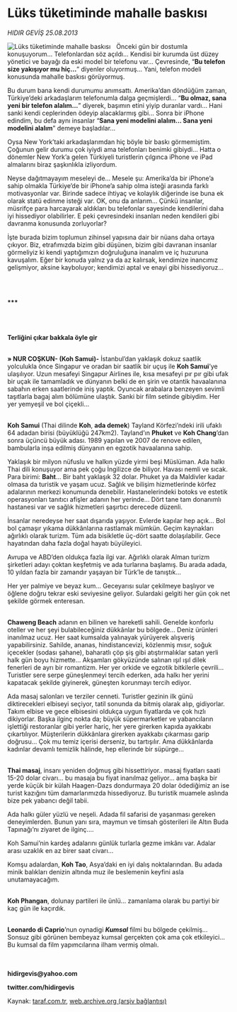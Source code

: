 # Lüks tüketiminde mahalle baskısı

*HIDIR GEVİŞ 25.08.2013*

<div class="yazi"><img align="left" alt="Lüks tüketiminde mahalle baskısı" border="0" src="http://www.taraf.com.tr/fotoraflar/makaleler/luks-tuketiminde-mahalle-baskisi_5724_orijinal.jpg" style="border-right-width:10px; border-color:#FFFFFF"/><p>Önceki gün bir dostumla konuşuyorum... Telefonlardan söz açıldı... Kendisi bir kurumda üst düzey yönetici ve bayağı da eski model bir telefonu var... Çevresinde, “<b>Bu telefon size yakışıyor mu hiç...</b>” diyenler oluyormuş... Yani, telefon modeli konusunda mahalle baskısı görüyormuş.</p>
<p>Bu durum bana kendi durumumu anımsattı. Amerika’dan döndüğüm zaman, Türkiye’deki arkadaşlarım telefonumla dalga geçmişlerdi... “<b>Bu olmaz, sana yeni bir telefon alalım...</b>” diyerek, başımın etini yiyip duranlar vardı... Hani sanki kendi ceplerinden ödeyip alacaklarmış gibi... Sonra bir iPhone edindim, bu defa aynı insanlar “<b>Sana yeni modelini alalım... Sana yeni modelini alalım</b>” demeye başladılar...</p>
<p>Oysa New York’taki arkadaşlarımdan hiç böyle bir baskı görmemiştim. Çoğunun gelir durumu çok iyiydi ama telefonları benimki gibiydi... Hatta o dönemler New York’a gelen Türkiyeli turistlerin çılgınca iPhone ve iPad almalarını biraz şaşkınlıkla izliyordum. </p>
<p>Neyse dağıtmayayım meseleyi de... Mesele şu: Amerika’da bir iPhone’a sahip olmakla Türkiye’de bir iPhone’a sahip olma isteği arasında farklı motivasyonlar var. Birinde sadece ihtiyaç ve kolaylık diğerinde ise buna ek olarak statü edinme isteği var. OK, onu da anlarım... Çünkü insanlar, müsrifçe para harcayarak aldıkları bu telefonlar sayesinde kendilerini daha iyi hissediyor olabilirler. E peki çevresindeki insanları neden kendileri gibi davranma konusunda zorluyorlar? </p>
<p>İşte burada bizim toplumun zihinsel yapısına dair bir nüans daha ortaya çıkıyor. Biz, etrafımızda bizim gibi düşünen, bizim gibi davranan insanlar görmeliyiz ki kendi yaptığımızın doğruluğuna inanalım ve iç huzuruna kavuşalım. Eğer bir konuda yalnız ya da az kalırsak, kendimize inancımız gelişmiyor, aksine kayboluyor; kendimizi aptal ve enayi gibi hissediyoruz...</p>
<p><b> </b></p>
<p><b><br/>***</b></p>
<p><b> </b></p>
<p><b><br/>Terliğini çıkar bakkala öyle gir</b></p>
<p><b><br/>» NUR COŞKUN- (Koh Samui)-</b> İstanbul’dan yaklaşık dokuz saatlik yolculukla önce Singapur ve oradan bir saatlik bir uçuş ile <b>Koh Samui</b>’ye ulaşılıyor. Uzun mesafeyi Singapur Airlines ile, kısa mesafeyi pır pır gibi ufak bir uçak ile tamamladık ve dünyanın belki de en şirin ve otantik havaalanına sabahın erken saatlerinde iniş yaptık. Oyuncak arabalara benzeyen sevimli taşıtlarla bagaj alım bölümüne ulaştık. Sanki bir film setinde gibiydim. Her yer yemyeşil ve bol çiçekli...</p>
<p><b><br/>Koh Samui</b> (Thai dilinde <b>Koh</b>, <b>ada demek</b>) Tayland Körfezi’ndeki irili ufaklı 64 adadan birisi (büyüklüğü 247km2). Tayland’ın <b>Phuket</b> ve <b>Koh Chang</b>’dan sonra üçüncü büyük adası. 1989 yapılan ve 2007 de renove edilen, bambularla inşa edilmiş dünyanın en egzotik havaalanına sahip.</p>
<p>Yaklaşık bir milyon nüfuslu ve halkın yüzde yirmi beşi Müslüman. Ada halkı Thai dili konuşuyor ama pek çoğu İngilizce de biliyor. Havası nemli ve sıcak. Para birimi: <b>Baht</b>... Bir baht yaklaşık 32 dolar. Phuket ya da Maldivler kadar olmasa da turistik ve yaşam ucuz. Sağlık ve bilişim hizmetlerinde körfez adalarının merkezi konumunda denebilir. Hastanelerindeki botoks ve estetik operasyonları tanıtıcı afişler adanın her yerinde... Dört tane tam donanımlı hastanesi var ve sağlık hizmetleri şaşırtıcı derecede düzenli. </p>
<p>İnsanlar neredeyse her saat dışarıda yaşıyor. Evlerde kapılar hep açık... Bol bol çamaşır yıkama dükkânlarına rastlamak mümkün. Geçim kaynakları ağırlıklı olarak turizm. Tüm ada bisikletle üç-dört saatte dolaşılabilir. Gece hayatından daha fazla doğal hayatı büyüleyici.</p>
<p>Avrupa ve ABD’den oldukça fazla ilgi var. Ağırlıklı olarak Alman turizm şirketleri adayı çoktan keşfetmiş ve ada turlarına başlamış. Bu arada adada, 10 yıldan fazla bir zamandır yaşayan bir Türk’le de tanıştık...</p>
<p>Her yer palmiye ve beyaz kum... Geceyarısı sular çekilmeye başlıyor ve öğlene doğru tekrar eski seviyesine geliyor. Sulardaki gelgiti her gün çok net şekilde görmek enteresan.</p>
<p><b><br/>Chaweng Beach</b> adanın en bilinen ve hareketli sahili. Genelde konforlu oteller ve her şeyi bulabileceğiniz dükkânlar bu bölgede... Deniz ürünleri inanılmaz ucuz. Her saat kumsalda yalınayak yürüyerek alışveriş yapabilirsiniz. Sahilde, ananas, hindistancevizi, közlenmiş mısır, soğuk içecekler (sodası şahane), baharatlı çöp şiş gibi atıştırmalıklar satan yerli halk gün boyu hizmette... Akşamları gökyüzünde salınan ışıl ışıl dilek fenerleri de ayrı bir romantizm. Her yer orkide ve egzotik bitkilerle çevrili... Turistler sere serpe güneşlenmeyi tercih ederken, ada halkı her yerini kapatacak şekilde giyinerek, güneşten korunmayı tercih ediyor.</p>
<p>Ada masaj salonları ve terziler cenneti. Turistler gezinin ilk günü diktirecekleri elbiseyi seçiyor, tatil sonunda da bitmiş olarak alıp, gidiyorlar. Takım elbise ve gece elbisesini oldukça uygun fiyatlarda ve çok hızlı dikiyorlar. Başka ilginç nokta da; büyük süpermarketler ve yabancıların işlettiği restoranlar gibi yerler hariç, her yere girerken kapıda ayakkabı çıkartılıyor. Müşterilerin dükkânlara girerken ayakkabı çıkarması garip doğrusu... Çok mu temiz içerisi derseniz, bu tartışılır. Ama dükkânlarda kadınlar devamlı temizlik hâlinde, hep ellerinde bir süpürge... </p>
<p><b><br/>Thai masaj</b>, insanı yeniden doğmuş gibi hissettiriyor.. masaj fiyatları saati 15-20 dolar civarı... bu masaja bu fiyat inanılmaz geliyor... ama başka bir yerde küçük bir külah Haagen-Dazs dondurmaya 20 dolar ödediğimiz an ise turist kazığını tüm damarlarımızda hissediyoruz. Bu turistik muamele aslında bize pek yabancı değil tabii. </p>
<p>Ada halkı güler yüzlü ve neşeli. Adada fil safarisi de yaşanması gereken deneyimlerden. Bunun yanı sıra, maymun ve timsah gösterileri ile Altın Buda Tapınağı’nı ziyaret de ilginç.... </p>
<p>Koh Samui’nin kardeş adalarını günlük turlarla gezme imkânı var. Adalar arası uzaklık en az birer saat civarı...</p>
<p>Komşu adalardan, <b>Koh Tao</b>, Asya’daki en iyi dalış noktalarından. Bu adada minik balıkları denizin altında muz ile beslemenin keyfini asla unutamayacağım. </p>
<p><b><br/>Koh Phangan</b>, dolunay partileri ile ünlü... zamanlama olarak bu partiyi bir kaç gün ile kaçırdık. </p>
<p><b><br/>Leonardo di Caprio</b>’nun oynadigi <b><i>Kumsal</i></b> filmi bu bölgede çekilmiş... Sonsuz gibi görünen bembeyaz kumsal gerçekten çok ama çok etkileyici... Bu kumsal da film yapımcılarına ilham vermiş olmalı.</p>
<p><b><br/><br/>hidirgevis@yahoo.com</b></p>
<p><b>twitter.com/hidirgevis</b></p>
</div>

Kaynak: [taraf.com.tr](http://www.taraf.com.tr:80/hidir-gevis-2/makale-luks-tuketiminde-mahalle-baskisi.htm), [web.archive.org (arşiv bağlantısı)](http://web.archive.org/web/20130827025002/http://www.taraf.com.tr:80/hidir-gevis-2/makale-luks-tuketiminde-mahalle-baskisi.htm)
